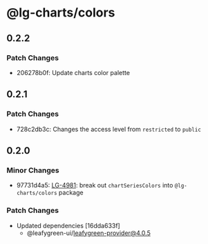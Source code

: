 # @lg-charts/colors

## 0.2.2

### Patch Changes

- 206278b0f: Update charts color palette

## 0.2.1

### Patch Changes

- 728c2db3c: Changes the access level from `restricted` to `public`

## 0.2.0

### Minor Changes

- 97731d4a5: [LG-4981](https://jira.mongodb.org/browse/LG-4981): break out `chartSeriesColors` into `@lg-charts/colors` package

### Patch Changes

- Updated dependencies [16dda633f]
  - @leafygreen-ui/leafygreen-provider@4.0.5
